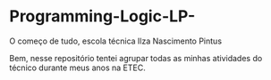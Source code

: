 # Programming-Logic-LP-
O começo de tudo, escola técnica Ilza Nascimento Pintus

Bem, nesse repositório tentei agrupar todas as minhas atividades do técnico durante meus anos na ETEC.

